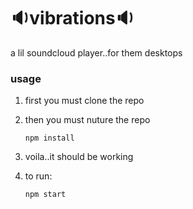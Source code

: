 # :sound:vibrations:sound:
a lil soundcloud player..for them desktops

### usage

1. first you must clone the repo
2. then you must nuture the repo

	`npm install`
	
3. voila..it should be working
4. to run:

	`npm start` 	